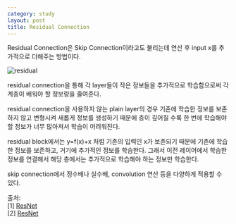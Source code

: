 ```yaml
---
category: study
layout: post
title: Residual Connection
---
```

Residual Connection은 Skip Connection이라고도 불리는데 연산 후 input x를 추가적으로 더해주는 방법이다.

![residual](https://gityunjae.github.io/images/residual.png)

residual connection을 통해 각 layer들이 작은 정보들을 추가적으로 학습함으로써 각 계층이 배워야 할 정보량을 줄여준다.

residual connection을 사용하지 않는 plain layer의 경우 기존에 학습한 정보를 보존하지 않고 변형시켜 새롭게 정보를 생성하기 때문에 층이 깊어질 수록 한 번에 학습해야 할 정보가 너무 많아져서 학습이 어려워진다.

residual block에서는 y=f(x)+x 처럼 기존의 입력인 x가 보존되기 때문에 기존에 학습한 정보를 보존하고, 거기에 추가적인 정보를 학습한다. 
그래서 이전 레이어에서 학습한 정보를 연결해서 해당 층에서는 추가적으로 학습해야 하는 정보만 학습한다.

skip connection에서 정수배나 실수배, convolution 연산 등을 다양하게 적용할 수 있다.


출처:<br>
[1] <a href="https://itrepo.tistory.com/36">ResNet</a><br>
[2] <a href="https://m.blog.naver.com/laonple/220793640991">ResNet</a>
